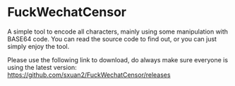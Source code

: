 # FuckWechatCensor
A simple tool to encode all characters, mainly using some manipulation with BASE64 code.
You can read the source code to find out, or you can just simply enjoy the tool.



Please use the following link to download, do always make sure everyone is using the latest version:
https://github.com/sxuan2/FuckWechatCensor/releases
